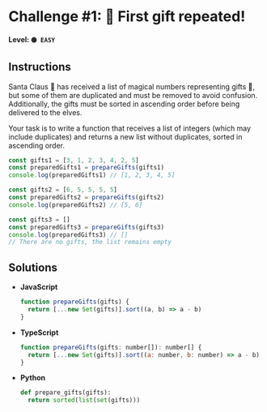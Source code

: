 # Challenge #1: 🎁 First gift repeated!

#### Level: `🟢 EASY`

## Instructions

Santa Claus 🎅 has received a list of magical numbers representing gifts 🎁, but some of them are duplicated and must be removed to avoid confusion. Additionally, the gifts must be sorted in ascending order before being delivered to the elves.

Your task is to write a function that receives a list of integers (which may include duplicates) and returns a new list without duplicates, sorted in ascending order.

```js
const gifts1 = [3, 1, 2, 3, 4, 2, 5]
const preparedGifts1 = prepareGifts(gifts1)
console.log(preparedGifts1) // [1, 2, 3, 4, 5]

const gifts2 = [6, 5, 5, 5, 5]
const preparedGifts2 = prepareGifts(gifts2)
console.log(preparedGifts2) // [5, 6]

const gifts3 = []
const preparedGifts3 = prepareGifts(gifts3)
console.log(preparedGifts3) // []
// There are no gifts, the list remains empty
```

## Solutions

- **JavaScript**

  ```js
  function prepareGifts(gifts) {
    return [...new Set(gifts)].sort((a, b) => a - b)
  }
  ```

- **TypeScript**

  ```js
  function prepareGifts(gifts: number[]): number[] {
    return [...new Set(gifts)].sort((a: number, b: number) => a - b)
  }
  ```
- **Python**

  ```python
  def prepare_gifts(gifts):
    return sorted(list(set(gifts)))
  ```